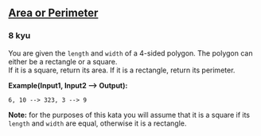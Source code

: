 <h2><a href=https://www.codewars.com/kata/5ab6538b379d20ad880000ab/train/csharp target="_blank">Area or Perimeter</a></h2><h3>8 kyu</h3><p>You are given the <code>length</code> and <code>width</code> of a 4-sided polygon. The polygon can either be a rectangle or a square.<br>If it is a square, return its area. If it is a rectangle, return its perimeter.</p><p><strong>Example(Input1, Input2 --&gt; Output):</strong></p><pre><code>6, 10 --&gt; 323, 3 --&gt; 9</code></pre><p><strong>Note:</strong> for the purposes of this kata you will assume that it is a square if its <code>length</code> and <code>width</code> are equal, otherwise it is a rectangle.</p>